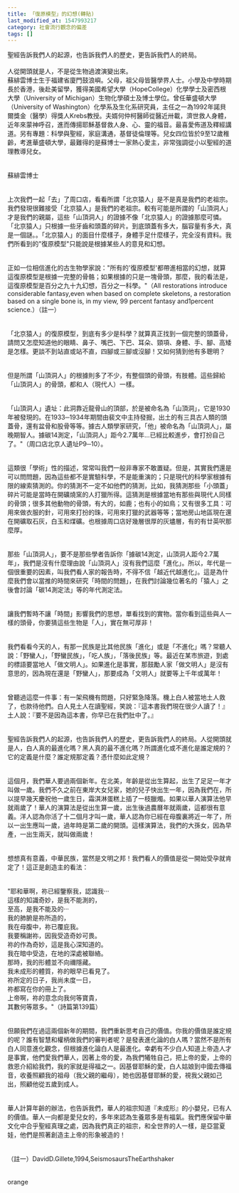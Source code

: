 ```yaml
---
title: 「復原模型」的幻想(轉貼)
last_modified_at: 1547993217
category: 社會流行觀念的偏差
tags: []
---
```


<p>聖經告訴我們人的起源，也告訴我們人的歷史，更告訴我們人的終局。<br/><br/>人從開頭就是人，不是從生物過渡演變出來。<br/><!--more-->蘇緋雲博士生于福建省廈門鼓浪嶼。父母，祖父母皆醫學界人士。小學及中學時期長於香港，後赴美留學，獲得美國希望大學（HopeCollege）化學學士及密西根大學（University of Michigan）生物化學碩士及博士學位。曾任華盛頓大學（University of Washington）化學系及生化系研究員，主任之一為1992年諾貝爾獎金（醫學）得獎人Krebs教授。夫婿何仲柯醫師從醫近卅載，濟世救人身體，近年來蒙神呼召，進而傳揚耶穌基督救人身、心、靈的福音。最喜愛佈道及釋經講道。另有專題：科學與聖經，家庭溝通，基督徒倫理等。兒女四位皆於9至12歲稚齡，考進華盛頓大學，最難得的是蘇博士一家熱心愛主，非常強調從小以聖經的道理教導兒女。<br/><br/><br/>蘇緋雲博士<br/><br/><br/>上次我們一起「去」了周口店，看看所謂「北京猿人」是不是真是我們的老祖宗。我們發現很難接受「北京猿人」是我們的老祖宗。較有可能是所謂的「山頂洞人」才是我們的親屬，這些「山頂洞人」的證據不像「北京猿人」的證據那麼可憐。「北京猿人」只根據一些牙齒和頭蓋的碎片。到底頭蓋有多大，腦容量有多大，真是一個謎。。「北京猿人」的面目什麼樣子，身體手足什麼樣子，完全沒有資料。我們所看到的"復原模型"只能說是根據某些人的意見和幻想。<br/><br/><br/>正如一位相信進化的古生物學家說："所有的'復原模型'都帶進相當的幻想，就算這復原模型是根據一完整的骨骼；如果根據的只是一塊骨頭，那麼，我的看法是，這復原模型是百分之九十九幻想，百分之一科學。"（All restorations introduce considerable fantasy,even when based on complete skeletons, a restoration based on a single bone is, in my view, 99 percent fantasy and1percent science.）（註一）<br/><br/><br/>「北京猿人」的復原模型，到底有多少是科學？就算真正找到一個完整的頭蓋骨，請問又怎麼知道他的眼睛、鼻子、嘴巴、下巴、耳朵、頸項、身體、手、腳、高矮是怎樣。更談不到站直或站不直，四腳或三腳或沒腳！又如何猜到他有多聰明？<br/><br/><br/>但是所謂「山頂洞人」的根據則多了不少，有整個頭的骨頭，有肢體。這些歸給「山頂洞人」的骨頭，都和人（現代人）一樣。<br/><br/><br/>「山頂洞人」遺址：此洞靠近龍骨山的頂部，於是被命名為「山頂洞」，它是1930年被發現的。在1933─1934年期間由裴文中主持發掘，出土的有三具古人類的頭蓋骨，還有盆骨和股骨等等。據古人類學家研究，「他」被命名為「山頂洞人」，屬晚期智人。據碳14測定，「山頂洞人」距今2.7萬年...已經比較進步，會打扮自己了。"（周口店北京人遺址P9─10）。<br/> <br/><br/>這類很「學術」性的描述，常常叫我們一般非專家不敢置疑。但是，其實我們還是可以問問題，因為這些都不是實驗科學，不是能重演的；只是現代的科學家根據有限的線索猜測的。你的猜測不一定不如他們的猜測，比如，我猜測那些「小頭蓋」碎片可能是當時在開礦燒窯的人打獵所得。這猜測是根據當地有那些與現代人同樣的骨頭；很多其他動物的骨頭，有大的，如鹿；也有小的如鳥；又有很多工具：可用來做衣服的針，可用來打扮的珠，可用來打獵的武器等等；當地房山地區現在還在開礦取石灰，白玉和煤礦。也根據周口店好幾層很厚的灰燼層，有的有廿英呎那麼厚。<br/><br/><br/>那些「山頂洞人」，要不是那些學者告訴你「據碳14測定，山頂洞人距今2.7萬年」，我們是沒有什麼理由說「山頂洞人」沒有我們這麼「進化」。所以，年代是一個很重要的因素，叫我們看人家的報告時，不得不信「越近代越進化」。這是為什麼我們會以當推的時間來研究「時間的問題」，在我們討論幾位著名的「猿人」之後會討論「碳14測定法」等的年代測定法。<br/><br/><br/>讓我們暫時不讓「時間」影響我們的思想，單看找到的實物。當你看到這些與人一樣的頭骨，你要猜這些生物是「人」，實在無可厚非！<br/><br/><br/>我們看看今天的人，有那一民族是比其他民族「進化」或是「不進化」嗎？常聽人說：「野蠻人」，「野蠻民族」，「吃人族」，「落後民族」等。最近在某市旅遊，到處的標語要當地人「做文明人」。如果進化是事實，那鼓勵人家「做文明人」是沒有意思的，因為現在還是「野蠻人」，那要成為「文明人」就要等上千年或萬年！<br/><br/><br/>曾聽過這麼一件事：有一架飛機有問題，只好緊急降落。機上白人被當地土人救了，也款待他們。白人見土人在讀聖經，笑說：『這本書我們現在很少人讀了！』土人說：『要不是因為這本書，你早已在我們肚中了。』<br/><br/><br/>聖經告訴我們人的起源，也告訴我們人的歷史，更告訴我們人的終局。人從開頭就是人，白人真的最進化嗎？黑人真的最不進化嗎？所謂進化或不進化是誰定規的？它的定義是什麼？誰定規那定義？憑什麼如此定規？<br/><br/><br/>這個月，我們華人要過兩個新年。在北美，年齡是從出生算起，出生了足足一年才叫做一歲。我們不久之前在東岸大女兒家，她的兒子快出生一年，因為我們在，所以提早幾天慶祝他一歲生日，霜淇淋蛋糕上插了一枝臘燭。如果以華人演算法他早就兩歲了！華人的演算法是從出生算一歲，出生後過農曆年就兩歲，這都很有意義。洋人認為你活了十二個月才叫一歲，華人認為你已經在母腹裏將近一年了，所以一出生應叫一歲，過年時是第二歲的開頭。這樣演算法，我們的大孫女，因為早產，一出生兩天，就叫做兩歲！<br/><br/><br/>想想真有意義，中華民族，當然是文明之邦！我們看人的價值是從一開始受孕就肯定了！這正是創造主的看法：<br/><br/><br/>"耶和華啊，祢已經鑒察我，認識我‧‧‧<br/>這樣的知識奇妙，是我不能測的，<br/>至高，是我不能及的‧‧‧<br/>我的肺腑是祢所造的，<br/>我在母腹中，祢已覆庇我。<br/>我要稱謝祢，因我受造奇妙可畏。<br/>祢的作為奇妙，這是我心深知道的。<br/>我在暗中受造，在地的深處被聯絡。<br/>那時，我的形體並不向禰隱藏。<br/>我未成形的體質，祢的眼早已看見了。<br/>祢所定的日子，我尚未度一日，<br/>祢都寫在你的冊上了。<br/>上帝啊，祢的意念向我何等寶貴，<br/>其數何等眾多。"（詩篇第139篇）<br/><br/><br/>但願我們在過這兩個新年的期間，我們重新思考自己的價值。你我的價值是誰定規的呢？誰有智慧和權柄做我們的審判者呢？是發表進化論的白人嗎？當然不是所有白人同意進化觀念，但根據進化論白人是最進化。幸虧有不少白人知道上帝造人才是事實，他們愛我們華人，因著上帝的愛，為我們犧牲自己，把上帝的愛，上帝的救恩介紹給我們，我的家就是得福之一。因基督耶穌的愛，白人姑娘到中國去傳福音，收養照顧我的祖母（我父親的繼母），她也因基督耶穌的愛，視我父親如己出，照顧他從五歲到成人。<br/><br/><br/>華人計算年齡的辦法，也告訴我們，華人的祖宗知道『未成形』的小嬰兒，已有人的價值。華人一向都是愛兒女的，多年來認為生養眾多是有福氣。我們應保留中華文化中合乎聖經真理之處，因為我們真正的祖宗，和全世界的人一樣，是亞當夏娃，他們是照著創造主上帝的形象被造的！<br/><br/><br/>（註一）DavidD.Gillete,1994,SeismosaursTheEarthshaker<br/><br/><br/>orange<br/><br/></p><p> </p><br/>
